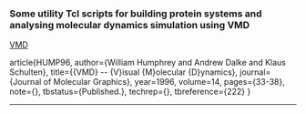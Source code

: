 ### Some utility Tcl scripts for building protein systems and analysing molecular dynamics simulation using VMD

<a href="https://www.ks.uiuc.edu/Research/vmd/">VMD</a>

article{HUMP96,
  author={William Humphrey and Andrew Dalke and Klaus Schulten},
  title={{VMD} -- {V}isual {M}olecular {D}ynamics},
  journal={Journal of Molecular Graphics},
  year=1996,
  volume=14,
  pages={33-38},
  note={},
  tbstatus={Published.},
  techrep={},
  tbreference={222}
}


------

